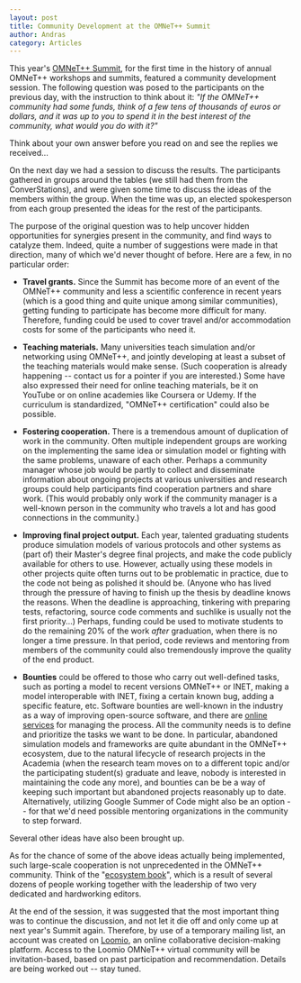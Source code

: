 ```yaml
---
layout: post
title: Community Development at the OMNeT++ Summit
author: Andras
category: Articles
---
```

This year's [OMNeT++ Summit](https://summit.omnetpp.org/archive/2019), for the first time
in the history of annual OMNeT++ workshops and summits, featured a community development
session. The following question was posed to the participants on the previous day,
with the instruction to think about it: *"If the OMNeT++ community had some funds,
think of a few tens of thousands of euros or dollars, and it was up to you to spend it
in the best interest of the community, what would you do with it?"*

Think about your own answer before you read on and see the replies we received...
<!--more-->

On the next day we had a session to discuss the results. The participants gathered in groups
around the tables (we still had them from the ConverStations), and were given
some time to discuss the ideas of the members within the group. When the time was up,
an elected spokesperson from each group presented the ideas for the rest of the
participants.

The purpose of the original question was to help uncover hidden opportunities
for synergies present in the community, and find ways to catalyze them.
Indeed, quite a number of suggestions were made in that direction, many of which
we'd never thought of before. Here are a few, in no particular order:

- **Travel grants.** Since the Summit has become more of an event of the OMNeT++ community and less
a scientific conference in recent years (which is a good thing and quite unique
among similar communities), getting funding to participate has become more
difficult for many. Therefore, funding could be used to cover travel
and/or accommodation costs for some of the participants who need it.

- **Teaching materials.** Many universities teach simulation and/or networking using OMNeT++, and jointly
developing at least a subset of the teaching materials would make sense.
(Such cooperation is already happening -- contact us for a pointer if you are interested.)
Some have also expressed their need for online teaching materials, be it on
YouTube or on online academies like Coursera or Udemy. If the curriculum is
standardized, "OMNeT++ certification" could also be possible.

- **Fostering cooperation.** There is a tremendous amount of duplication of work in the community. Often multiple
independent groups are working on the implementing the same idea or simulation model
or fighting with the same problems, unaware of each other.
Perhaps a community manager whose job would be partly to collect
and disseminate information about ongoing projects at various universities and
research groups could help participants find cooperation partners and share work.
(This would probably only work if the community manager is a well-known person in
the community who travels a lot and has good connections in the community.)

- **Improving final project output.** Each year, talented graduating students
produce simulation models of various protocols
and other systems as (part of) their Master's degree final projects, and make the code
publicly available for others to use. However, actually using these models
in other projects quite often turns out to be problematic in practice,
due to the code not being as polished it should be. (Anyone who has lived through
the pressure of having to finish up the thesis by deadline knows the reasons.
When the deadline is approaching, tinkering with preparing tests, refactoring,
source code comments and suchlike is usually not the first priority...)
Perhaps, funding could be used to motivate students to do the remaining 20% of the
work *after* graduation, when there is no longer a time pressure. In that period,
code reviews and mentoring from members of the community could also tremendously
improve the quality of the end product.

- **Bounties** could be offered to those who carry out well-defined tasks, such
as porting a model to recent versions OMNeT++ or INET, making a model
interoperable with INET, fixing a certain known bug, adding a specific
feature, etc. Software bounties are well-known in the industry as a way
of improving open-source software, and there are [online services](https://www.bountysource.com/)
for managing the process. All the community needs is to define and prioritize
the tasks we want to be done. In particular, abandoned simulation models and frameworks
are quite abundant in the OMNeT++ ecosystem, due to the natural lifecycle of
research projects in the Academia (when the research team moves on to a different
topic and/or the participating student(s) graduate and leave, nobody is interested in
maintaining the code any more), and bounties can be be a way of keeping such
important but abandoned projects reasonably up to date. Alternatively, utilizing
Google Summer of Code might also be an option -- for that we'd need possible mentoring
organizations in the community to step forward.

Several other ideas have also been brought up.

As for the chance of some of the above ideas actually being implemented,
such large-scale cooperation is not unprecedented in the OMNeT++ community.
Think of the "[ecosystem book](/articles/2019/07/25/ecosystem-book.html)", which is a result
of several dozens of people working together with the leadership of two very
dedicated and hardworking editors.

At the end of the session, it was suggested that the most important thing was to
continue the discussion, and not let it die off and only come up at next year's
Summit again. Therefore, by use of a temporary mailing list, an account was created
on [Loomio](https://www.loomio.org), an online collaborative decision-making
platform. Access to the Loomio OMNeT++ virtual community will be invitation-based,
based on past participation and recommendation.
Details are being worked out -- stay tuned.
